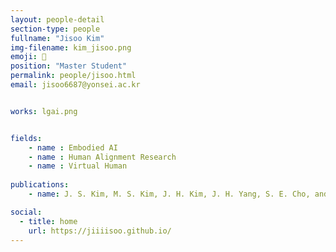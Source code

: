 ```yaml
---
layout: people-detail
section-type: people
fullname: "Jisoo Kim"
img-filename: kim_jisoo.png
emoji: 👑
position: "Master Student"
permalink: people/jisoo.html
email: jisoo6687@yonsei.ac.kr


works: lgai.png


fields:
    - name : Embodied AI
    - name : Human Alignment Research
    - name : Virtual Human
  
publications:
    - name: J. S. Kim, M. S. Kim, J. H. Kim, J. H. Yang, S. E. Cho, and J. E. Nah, “System to Encourage Safe Driving of Personal Mobile Devices Based on Image Recognition and IoT,” Proceedings of the Korea Information Processing Society Conference, pp. 860–862, Nov. 2022.

social:
  - title: home
    url: https://jiiiisoo.github.io/
---
```

